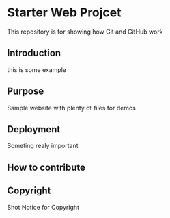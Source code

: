 # Starter Web Projcet

This repository is for showing how Git and GitHub work

## Introduction

this is some example
## Purpose

Sample website with plenty of files for demos
## Deployment

Someting realy important
## How to contribute

## Copyright 

Shot Notice for Copyright
